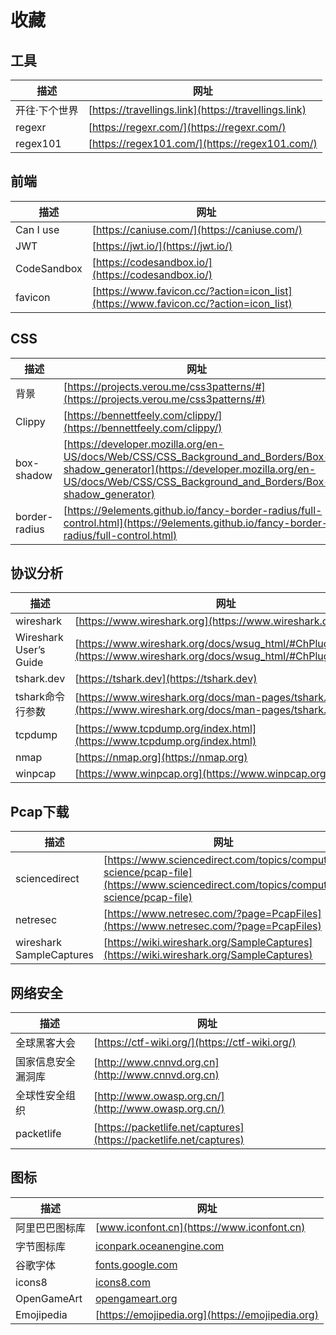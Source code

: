 # 收藏

## 工具

| 描述          | 网址                                                 |
| ------------- | ---------------------------------------------------- |
| 开往·下个世界 | [https://travellings.link](https://travellings.link) |
| regexr        | [https://regexr.com/](https://regexr.com/)           |
| regex101      | [https://regex101.com/](https://regex101.com/)       |

## 前端

| 描述        | 网址                                                                                 |
| ----------- | ------------------------------------------------------------------------------------ |
| Can I use   | [https://caniuse.com/](https://caniuse.com/)                                         |
| JWT         | [https://jwt.io/](https://jwt.io/)                                                   |
| CodeSandbox | [https://codesandbox.io/](https://codesandbox.io/)                                   |
| favicon     | [https://www.favicon.cc/?action=icon_list](https://www.favicon.cc/?action=icon_list) |

## CSS

| 描述          | 网址                                                                                                                                                                                                 |
| ------------- | ---------------------------------------------------------------------------------------------------------------------------------------------------------------------------------------------------- |
| 背景          | [https://projects.verou.me/css3patterns/#](https://projects.verou.me/css3patterns/#)                                                                                                                 |
| Clippy        | [https://bennettfeely.com/clippy/](https://bennettfeely.com/clippy/)                                                                                                                                 |
| box-shadow    | [https://developer.mozilla.org/en-US/docs/Web/CSS/CSS_Background_and_Borders/Box-shadow_generator](https://developer.mozilla.org/en-US/docs/Web/CSS/CSS_Background_and_Borders/Box-shadow_generator) |
| border-radius | [https://9elements.github.io/fancy-border-radius/full-control.html](https://9elements.github.io/fancy-border-radius/full-control.html)                                                               |

## 协议分析

| 描述                   | 网址                                                                                                                   |
| ---------------------- | ---------------------------------------------------------------------------------------------------------------------- |
| wireshark              | [https://www.wireshark.org](https://www.wireshark.org)                                                                 |
| Wireshark User’s Guide | [https://www.wireshark.org/docs/wsug_html/#ChPluginFolders](https://www.wireshark.org/docs/wsug_html/#ChPluginFolders) |
| tshark.dev             | [https://tshark.dev](https://tshark.dev)                                                                               |
| tshark命令行参数       | [https://www.wireshark.org/docs/man-pages/tshark.html](https://www.wireshark.org/docs/man-pages/tshark.html)           |
| tcpdump                | [https://www.tcpdump.org/index.html](https://www.tcpdump.org/index.html)                                               |
| nmap                   | [https://nmap.org](https://nmap.org)                                                                                   |
| winpcap                | [https://www.winpcap.org](https://www.winpcap.org)                                                                     |

## Pcap下载

| 描述                     | 网址                                                                                                                               |
| ------------------------ | ---------------------------------------------------------------------------------------------------------------------------------- |
| sciencedirect            | [https://www.sciencedirect.com/topics/computer-science/pcap-file](https://www.sciencedirect.com/topics/computer-science/pcap-file) |
| netresec                 | [https://www.netresec.com/?page=PcapFiles](https://www.netresec.com/?page=PcapFiles)                                               |
| wireshark SampleCaptures | [https://wiki.wireshark.org/SampleCaptures](https://wiki.wireshark.org/SampleCaptures)                                             |

## 网络安全

| 描述               | 网址                                                               |
| ------------------ | ------------------------------------------------------------------ |
| 全球黑客大会       | [https://ctf-wiki.org/](https://ctf-wiki.org/)                     |
| 国家信息安全漏洞库 | [http://www.cnnvd.org.cn](http://www.cnnvd.org.cn)                 |
| 全球性安全组织     | [http://www.owasp.org.cn/](http://www.owasp.org.cn/)               |
| packetlife         | [https://packetlife.net/captures](https://packetlife.net/captures) |

## 图标

| 描述           | 网址                                                         |
| -------------- | ------------------------------------------------------------ |
| 阿里巴巴图标库 | [www.iconfont.cn](https://www.iconfont.cn)                   |
| 字节图标库     | [iconpark.oceanengine.com](https://iconpark.oceanengine.com) |
| 谷歌字体       | [fonts.google.com](https://fonts.google.com/)                |
| icons8         | [icons8.com](https://icons8.com/)                            |
| OpenGameArt    | [opengameart.org](https://opengameart.org)                   |
| Emojipedia     | [https://emojipedia.org](https://emojipedia.org)             |
